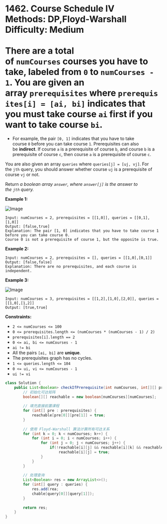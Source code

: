# 1462. Course Schedule IV </br> Methods: DP,Floyd-Warshall </br> Difficulty: Medium </br> </br>There are a total of `numCourses` courses you have to take, labeled from `0` to `numCourses - 1`. You are given an array `prerequisites` where `prerequisites[i] = [ai, bi]` indicates that you **must** take course `ai` first if you want to take course `bi`.

- For example, the pair `[0, 1]` indicates that you have to take course `0` before you can take course `1`.
Prerequisites can also be **indirect**. If course `a` is a prerequisite of course `b`, and course `b` is a prerequisite of course `c`, then course `a` is a prerequisite of course `c`.

You are also given an array `queries` where `queries[j] = [uj, vj]`. For the `jth` query, you should answer whether course `uj` is a prerequisite of course `vj` or not.

Return *a boolean array *`answer`*, where *`answer[j]`* is the answer to the *`jth`* query.*

**Example 1:**

![Image](https://assets.leetcode.com/uploads/2021/05/01/courses4-1-graph.jpg)

```plain text
Input: numCourses = 2, prerequisites = [[1,0]], queries = [[0,1],[1,0]]
Output: [false,true]
Explanation: The pair [1, 0] indicates that you have to take course 1 before you can take course 0.
Course 0 is not a prerequisite of course 1, but the opposite is true.

```

**Example 2:**

```plain text
Input: numCourses = 2, prerequisites = [], queries = [[1,0],[0,1]]
Output: [false,false]
Explanation: There are no prerequisites, and each course is independent.

```

**Example 3:**

![Image](https://assets.leetcode.com/uploads/2021/05/01/courses4-3-graph.jpg)

```plain text
Input: numCourses = 3, prerequisites = [[1,2],[1,0],[2,0]], queries = [[1,0],[1,2]]
Output: [true,true]

```

**Constraints:**

- `2 <= numCourses <= 100`
- `0 <= prerequisites.length <= (numCourses * (numCourses - 1) / 2)`
- `prerequisites[i].length == 2`
- `0 <= ai, bi <= numCourses - 1`
- `ai != bi`
- All the pairs `[ai, bi]` are **unique**.
- The prerequisites graph has no cycles.
- `1 <= queries.length <= 104`
- `0 <= ui, vi <= numCourses - 1`
- `ui != vi`
```java
class Solution {
    public List<Boolean> checkIfPrerequisite(int numCourses, int[][] prerequisites, int[][] queries) {
        // 初始化可达矩阵
        boolean[][] reachable = new boolean[numCourses][numCourses];
        
        // 填充直接前置课程
        for (int[] pre : prerequisites) {
            reachable[pre[0]][pre[1]] = true;
        }
        
        // 使用 Floyd-Warshall 算法计算所有可达关系
        for (int k = 0; k < numCourses; k++) {
            for (int i = 0; i < numCourses; i++) {
                for (int j = 0; j < numCourses; j++) {
                    if(!reachable[i][j] && reachable[i][k] && reachable[k][j])
                        reachable[i][j] = true;
                }
            }
        }
        
        // 处理查询
        List<Boolean> res = new ArrayList<>();
        for (int[] query : queries) {
            res.add(rea;
            chable[query[0]][query[1]]);
        }
        
        return res;
    }
}

```


